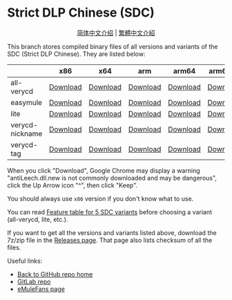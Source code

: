 ﻿# Strict DLP Chinese (SDC)

<p align="center">
<a href="readme.zh-hans.md">简体中文介绍</a> | <a href="readme.zh-hant.md">繁體中文介紹</a>
</p>

This branch stores compiled binary files of all versions and variants of the SDC (Strict DLP Chinese). They are listed below:

|                 | x86      | x64      | arm      | arm64    | arm64ec  |
|-----------------|----------|----------|----------|----------|----------|
| all-verycd      | [Download](https://github.com/chengr28/specialdlp/raw/binary/x86/all-verycd/antiLeech.dll.new)      | [Download](https://github.com/chengr28/specialdlp/raw/binary/x64/all-verycd/antiLeechx64.dll.new)      | [Download](https://github.com/chengr28/specialdlp/raw/binary/arm/all-verycd/antiLeecharm.dll.new)      | [Download](https://github.com/chengr28/specialdlp/raw/binary/arm64/all-verycd/antiLeecharm64.dll.new)      | [Download](https://github.com/chengr28/specialdlp/raw/binary/arm64ec/all-verycd/antiLeecharm64ec.dll.new)      |
| easymule        | [Download](https://github.com/chengr28/specialdlp/raw/binary/x86/easymule/antiLeech.dll.new)        | [Download](https://github.com/chengr28/specialdlp/raw/binary/x64/easymule/antiLeechx64.dll.new)        | [Download](https://github.com/chengr28/specialdlp/raw/binary/arm/easymule/antiLeecharm.dll.new)        | [Download](https://github.com/chengr28/specialdlp/raw/binary/arm64/easymule/antiLeecharm64.dll.new)        | [Download](https://github.com/chengr28/specialdlp/raw/binary/arm64ec/easymule/antiLeecharm64ec.dll.new)        |
| lite            | [Download](https://github.com/chengr28/specialdlp/raw/binary/x86/lite/antiLeech.dll.new)            | [Download](https://github.com/chengr28/specialdlp/raw/binary/x64/lite/antiLeechx64.dll.new)            | [Download](https://github.com/chengr28/specialdlp/raw/binary/arm/lite/antiLeecharm.dll.new)            | [Download](https://github.com/chengr28/specialdlp/raw/binary/arm64/lite/antiLeecharm64.dll.new)            | [Download](https://github.com/chengr28/specialdlp/raw/binary/arm64ec/lite/antiLeecharm64ec.dll.new)            |
| verycd-nickname | [Download](https://github.com/chengr28/specialdlp/raw/binary/x86/verycd-nickname/antiLeech.dll.new) | [Download](https://github.com/chengr28/specialdlp/raw/binary/x64/verycd-nickname/antiLeechx64.dll.new) | [Download](https://github.com/chengr28/specialdlp/raw/binary/arm/verycd-nickname/antiLeecharm.dll.new) | [Download](https://github.com/chengr28/specialdlp/raw/binary/arm64/verycd-nickname/antiLeecharm64.dll.new) | [Download](https://github.com/chengr28/specialdlp/raw/binary/arm64ec/verycd-nickname/antiLeecharm64ec.dll.new) |
| verycd-tag      | [Download](https://github.com/chengr28/specialdlp/raw/binary/x86/verycd-tag/antiLeech.dll.new)      | [Download](https://github.com/chengr28/specialdlp/raw/binary/x64/verycd-tag/antiLeechx64.dll.new)      | [Download](https://github.com/chengr28/specialdlp/raw/binary/arm/verycd-tag/antiLeecharm.dll.new)      | [Download](https://github.com/chengr28/specialdlp/raw/binary/arm64/verycd-tag/antiLeecharm64.dll.new)      | [Download](https://github.com/chengr28/specialdlp/raw/binary/arm64ec/verycd-tag/antiLeecharm64ec.dll.new)      |

When you click "Download", Google Chrome may display a warning "antiLeech.dll.new is not commonly downloaded and may be dangerous", click the Up Arrow icon "^", then click "Keep".

You should always use <code>x86</code> version if you don't know what to use.

You can read [Feature table for 5 SDC variants](https://github.com/chengr28/specialdlp/blob/master/specialdlp/documents/readme.en.md) before choosing a variant (all-verycd, lite, etc.).

If you want to get all the versions and variants listed above, download the 7z/zip file in the [Releases page](https://github.com/chengr28/specialdlp/releases). That page also lists checksum of all the files.

Useful links:
* [Back to GitHub repo home](https://github.com/chengr28/specialdlp)
* [GitLab repo](https://gitlab.com/chengr28/specialdlp)
* [eMuleFans page](https://emulefans.com/strict-dlp-chinese-v44005-8)
